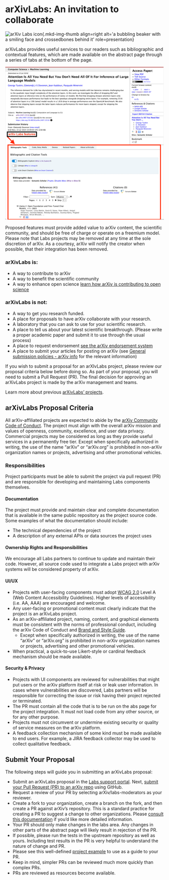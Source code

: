 # arXivLabs: An invitation to collaborate

![arXiv Labs icon](images/smileybones-labs-icon.png){.mkd-img-thumb align=right alt='a bubbling beaker with a smiling face and crossedbones behind it' role=presentation}

arXivLabs provides useful services to our readers such as bibliographic and contextual features, which are made available on the abstract page through a series of tabs at the bottom of the page. 

![arXiv Labs features](images/arXivLabs-tabs.png)

Proposed features must provide added value to arXiv content, the scientific community, and should be free of charge or operate on a freemium model. Please note that Labs projects may be removed at any time at the sole discretion of arXiv. As a courtesy, arXiv will notify the creator when possible, that their integration has been removed.


### arXivLabs is:

- A way to contribute to arXiv
- A way to benefit the scientific community
- A way to enhance open science [learn how arXiv is contributing to open science](../about/accessibility.md)

### arXivLabs is not:

- A way to get you research funded. 
- A place for proposals to have arXiv collaborate with your research.
- A laboratory that you can ask to use for your scientific research.
- A place to tell us about your latest scientific breakthrough. (Please write a proper academic paper and submit it to use through the usual process) 
- A place to request endorsement [see the arXiv endorsement system](../help/endorsement.md)
- A place to submit your articles for posting on arXiv (see [General submission policies - arXiv info](../help/submit/index.md) for the relevant information)

If you wish to submit a proposal for an arXIvLabs project, please review our proposal criteria below before doing so. As part of your proposal, you will need to submit a Pull Request (PR). The final decision for approving an arXivLabs project is made by the arXiv management and teams. 

Learn more about previous [arXivLabs’ projects](https://blog.arxiv.org/?s=labs).

## arXivLabs Proposal Criteria

All arXiv-affiliated projects are expected to abide by the [arXiv Community Code of Conduct](../help/policies/code_of_conduct.md). The project must align with the overall arXiv mission and values of openness, community, excellence, and user data privacy. Commercial projects may be considered as long as they provide useful services in a permanently free tier.
Except when specifically authorized in writing, the use of the name “arXiv” or “arXiv.org” is prohibited in non-arXiv organization names or projects, advertising and other promotional vehicles.


### Responsibilities

Project participants must be able to submit the project via pull request (PR) and are responsible for developing and maintaining Labs components themselves.

#### Documentation

The project must provide and maintain clear and complete documentation that is available in the same public repository as the project source code. 
Some examples of what the documentation should include: 
- The technical dependencies of the project
- A description of any external APIs or data sources the project uses

#### Ownership Rights and Responsibilities

We encourage all Labs partners to continue to update and maintain their code. However, all source code used to integrate a Labs project with arXiv systems will be considered property of arXiv.

#### UI/UX

- Projects with user-facing components must adopt [WCAG 2.0](http://www.w3.org/TR/2008/REC-WCAG20-20081211/) Level A (Web Content Accessibility Guidelines). Higher levels of accessibility (i.e. AA, AAA) are encouraged and welcome.
- Any user-facing or promotional content must clearly indicate that the project is an arXivLabs project.
- As an arXiv-affiliated project, naming, content, and graphical elements must be consistent with the norms of professional conduct, including the arXiv Code of Conduct and [Brand and Style Guide](../brand/index.md).
  - Except when specifically authorized in writing, the use of the name “arXiv” or “arXiv.org” is prohibited in non-arXiv organization names or projects, advertising and other promotional vehicles.
- When practical, a quick-to-use Likert-style or cardinal feedback mechanism should be made available.

#### Security & Privacy
- Projects with UI components are reviewed for vulnerabilities that might put users or the arXiv platform itself at risk or leak user information. In cases where vulnerabilities are discovered, Labs partners will be responsible for correcting the issue or risk having their project rejected or terminated.
- The PR must contain all the code that is to be run on the abs page for the project integration. It must not load code from any other source, or for any other purpose.
- Projects must not circumvent or undermine existing security or quality of service measures on the arXiv platform.
- A feedback collection mechanism of some kind must be made available to end users. For example, a JIRA feedback collector may be used to collect qualitative feedback.

## Submit Your Proposal

The following steps will guide you in submitting an arXivLabs proposal: 

- Submit an arXivLabs proposal in the [Labs support portal](https://arxiv-org.atlassian.net/servicedesk/customer/portal/6).
Next, [submit your Pull Request (PR) to an arXiv repo](https://github.com/arXiv) using GitHub. 
- Request a review of your PR by selecting arXiv/labs-moderators as your reviewer.
- Create a fork to your organization, create a branch on the fork, and then create a PR against arXiv’s repository. This is a standard practice for creating a PR to suggest a change to other organizations. Please [consult this documentation](https://docs.github.com/en/pull-requests/collaborating-with-pull-requests/proposing-changes-to-your-work-with-pull-requests/creating-a-pull-request-from-a-fork) if you’d like more detailed information. 
- Your PR should only make changes in the labs area. Any changes in other parts of the abstract page will likely result in rejection of the PR.
- If possible, please run the tests in the upstream repository as well as yours. Including test results in the PR is very helpful to understand the nature of change and PR.
- Please see this well-defined [project example](https://github.com/arXiv/arxiv-browse/pull/197) to use as a guide to your PR. 
- Keep in mind, simpler PRs can be reviewed much more quickly than complex PRs.
- PRs are reviewed as resources become available. 
